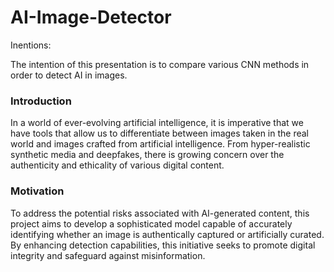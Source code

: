 # AI-Image-Detector

Inentions:

The intention of this presentation is to compare various CNN methods in order to detect AI in images.


### Introduction
In a world of ever-evolving artificial intelligence, it is imperative that we have tools that allow us to differentiate between images taken in the real world and images crafted from artificial intelligence. From hyper-realistic synthetic media and deepfakes, there is growing concern over the authenticity and ethicality of various digital content.


### Motivation
To address the potential risks associated with AI-generated content, this project aims to develop a sophisticated model capable of accurately identifying whether an image is authentically captured or artificially curated. By enhancing detection capabilities, this initiative seeks to promote digital integrity and safeguard against misinformation.

